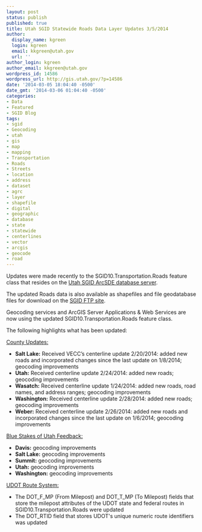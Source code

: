 ```yaml
---
layout: post
status: publish
published: true
title: Utah SGID Statewide Roads Data Layer Updates 3/5/2014
author:
  display_name: kgreen
  login: kgreen
  email: kkgreen@utah.gov
  url: ''
author_login: kgreen
author_email: kkgreen@utah.gov
wordpress_id: 14586
wordpress_url: http://gis.utah.gov/?p=14586
date: '2014-03-05 18:04:40 -0500'
date_gmt: '2014-03-06 01:04:40 -0500'
categories:
- Data
- Featured
- SGID Blog
tags:
- sgid
- Geocoding
- utah
- gis
- map
- mapping
- Transportation
- Roads
- Streets
- location
- address
- dataset
- agrc
- layer
- shapefile
- digital
- geographic
- database
- state
- statewide
- centerlines
- vector
- arcgis
- geocode
- road
---
```

<p>Updates were made recently to the SGID10.Transportation.Roads feature class that resides on the <a href="http://gis.utah.gov/data/how-to-connect-to-the-sgid-via-sde/">Utah SGID ArcSDE database server</a>.</p>
<p>The updated Roads data is also available as shapefiles and file geodatabase files for download on the <a href="ftp://ftp.agrc.utah.gov/UtahSGID_Vector/UTM12_NAD83/TRANSPORTATION/PackagedData/_Statewide/UtahRoadAndHighwaySystem/">SGID FTP site</a>.</p>
<p>Geocoding services and ArcGIS Server Applications & Web Services are now using the updated SGID10.Transportation.Roads feature class.</p>
<p>The following highlights what has been updated:</p>
<p><span style="text-decoration: underline;">County Updates:</span></p>
<ul>
<li><strong>Salt Lake:</strong> Received VECC’s centerline update 2/20/2014: added new roads and incorporated changes since the last update on 1/8/2014; geocoding improvements</li>
<li><strong>Utah:</strong> Received centerline update 2/24/2014: added new roads; geocoding improvements</li>
<li><strong>Wasatch:</strong> Received centerline update 1/24/2014: added new roads, road names, and address ranges; geocoding improvements
<li><strong>Washington:</strong> Received centerline update 2/28/2014: added new roads; geocoding improvements</li>
<li><strong>Weber:</strong> Received centerline update 2/26/2014: added new roads and incorporated changes since the last update on 1/6/2014; geocoding improvements</li>
</ul>
<p><span style="text-decoration: underline;">Blue Stakes of Utah Feedback:</span></p>
<ul>
<li><strong>Davis:</strong> geocoding improvements</li>
<li><strong>Salt Lake:</strong> geocoding improvements</li>
<li><strong>Summit:</strong> geocoding improvements</li>
<li><strong>Utah:</strong> geocoding improvements</li>
<li><strong>Washington:</strong> geocoding improvements</li>
</ul>
<p><span style="text-decoration: underline;">UDOT Route System:</span></p>
<ul>
<li>The DOT_F_MP (From Milepost) and DOT_T_MP (To Milepost) fields that store the milepost attributes of the UDOT state and federal routes in SGID10.Transportation.Roads were updated</li>
<li>The DOT_RTID field that stores UDOT's unique numeric route identifiers was updated</li>
</ul>
</ul>
</ul>

